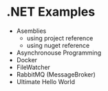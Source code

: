 # .NET Examples

- Asemblies
	- using project reference
	- using nuget reference
- Asynchronouse Programming
- Docker
- FileWatcher
- RabbitMQ (MessageBroker)
- Ultimate Hello World